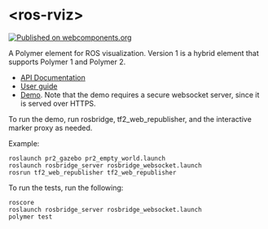 # \<ros-rviz\>
[![Published on webcomponents.org](https://img.shields.io/badge/webcomponents.org-published-blue.svg)](https://www.webcomponents.org/element/jstnhuang/ros-rviz)

A Polymer element for ROS visualization.
Version 1 is a hybrid element that supports Polymer 1 and Polymer 2.

- [API Documentation](https://www.webcomponents.org/element/jstnhuang/ros-rviz/elements/ros-rviz)
- [User guide](https://github.com/jstnhuang/ros-rviz/wiki/User-guide)
- [Demo](https://www.webcomponents.org/element/jstnhuang/ros-rviz/demo/demo/index.html).
  Note that the demo requires a secure websocket server, since it is served over HTTPS.

To run the demo, run rosbridge, tf2_web_republisher, and the interactive marker proxy as needed.

Example:
```
roslaunch pr2_gazebo pr2_empty_world.launch
roslaunch rosbridge_server rosbridge_websocket.launch
rosrun tf2_web_republisher tf2_web_republisher
```

To run the tests, run the following:
```
roscore
roslaunch rosbridge_server rosbridge_websocket.launch
polymer test
```
